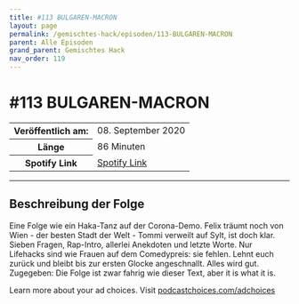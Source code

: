 ```yaml
---
title: #113 BULGAREN-MACRON
layout: page
permalink: /gemischtes-hack/episoden/113-BULGAREN-MACRON
parent: Alle Episoden
grand_parent: Gemischtes Hack
nav_order: 119
---
```


# #113 BULGAREN-MACRON
<table class="resp-table dcf-table dcf-table-responsive dcf-table-bordered dcf-table-striped dcf-w-100%">
                    <tbody>
                        <tr>
                            <th scope="row">Veröffentlich am:</th>
                            <td data-label="Veröffentlich am:">08. September 2020</td>
                        </tr>
                        <tr>
                            <th scope="row">Länge </th>
                            <td data-label="Länge ">86 Minuten</td>
                        </tr><tr>
                                <th scope="row">Spotify Link</th>
                                <td data-label="Spotify Link"><a href="https://open.spotify.com/episode/5cv4GwQDvmRMd5Buq7Mpke">Spotify Link</a></td>
                            </tr></tbody>
                </table>

***

## Beschreibung der Folge

<div>
<p>Eine Folge wie ein Haka-Tanz auf der Corona-Demo. Felix träumt noch von Wien - der besten Stadt der Welt - Tommi verweilt auf Sylt, ist doch klar. Sieben Fragen, Rap-Intro, allerlei Anekdoten und letzte Worte. Nur Lifehacks sind wie Frauen auf dem Comedypreis: sie fehlen. Lehnt euch zurück und bleibt bis zur ersten Glocke angeschnallt. Alles wird gut. Zugegeben: Die Folge ist zwar fahrig wie dieser Text, aber it is what it is.</p><p> </p><p>Learn more about your ad choices. Visit <a href="https://podcastchoices.com/adchoices">podcastchoices.com/adchoices</a></p>  
</div>

